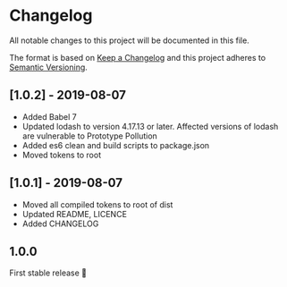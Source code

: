 # Changelog

All notable changes to this project will be documented in this file.

The format is based on [Keep a Changelog](http://keepachangelog.com/en/1.0.0/)
and this project adheres to [Semantic Versioning](http://semver.org/spec/v2.0.0.html).

## [1.0.2] - 2019-08-07

- Added Babel 7
- Updated lodash to version 4.17.13 or later. Affected versions of lodash are vulnerable to Prototype Pollution
- Added es6 clean and build scripts to package.json
- Moved tokens to root

## [1.0.1] - 2019-08-07

- Moved all compiled tokens to root of dist
- Updated README, LICENCE
- Added CHANGELOG

## 1.0.0

First stable release 🎉